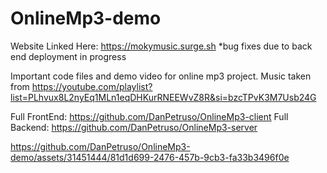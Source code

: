 # OnlineMp3-demo

Website Linked Here: https://mokymusic.surge.sh *bug fixes due to back end deployment in progress

Important code files and demo video for online mp3 project. Music taken from https://youtube.com/playlist?list=PLhvux8L2nyEq1MLn1eqDHKurRNEEWvZ8R&si=bzcTPvK3M7Usb24G

Full FrontEnd: https://github.com/DanPetruso/OnlineMp3-client
Full Backend: https://github.com/DanPetruso/OnlineMp3-server


https://github.com/DanPetruso/OnlineMp3-demo/assets/31451444/81d1d699-2476-457b-9cb3-fa33b3496f0e

